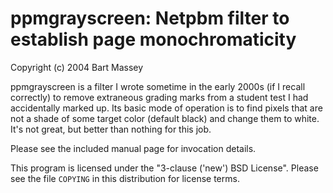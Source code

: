 # ppmgrayscreen: Netpbm filter to establish page monochromaticity
Copyright (c) 2004 Bart Massey

ppmgrayscreen is a filter I wrote sometime in the early
2000s (if I recall correctly) to remove extraneous grading
marks from a student test I had accidentally marked up.  Its
basic mode of operation is to find pixels that are not a
shade of some target color (default black) and change them
to white.  It's not great, but better than nothing for this
job.

Please see the included manual page for invocation details.

This program is licensed under the "3-clause ('new') BSD
License".  Please see the file `COPYING` in this
distribution for license terms.
